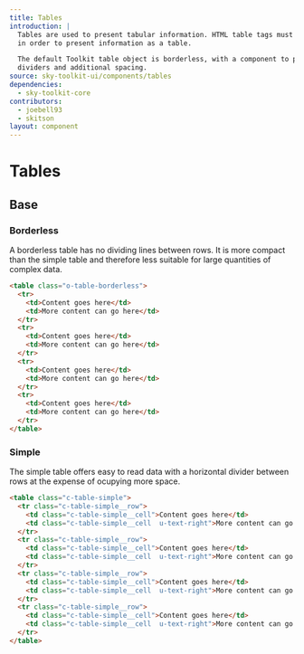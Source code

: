 ```yaml
---
title: Tables
introduction: |
  Tables are used to present tabular information. HTML table tags must be used
  in order to present information as a table.

  The default Toolkit table object is borderless, with a component to produce
  dividers and additional spacing.
source: sky-toolkit-ui/components/tables
dependencies:
  - sky-toolkit-core
contributors:
  - joebell93
  - skitson
layout: component
---
```


# Tables

## Base

### Borderless

A borderless table has no dividing lines between rows. It is more compact than
the simple table and therefore less suitable for large quantities of complex
data.

```html
<table class="o-table-borderless">
  <tr>
    <td>Content goes here</td>
    <td>More content can go here</td>
  </tr>
  <tr>
    <td>Content goes here</td>
    <td>More content can go here</td>
  </tr>
  <tr>
    <td>Content goes here</td>
    <td>More content can go here</td>
  </tr>
  <tr>
    <td>Content goes here</td>
    <td>More content can go here</td>
  </tr>
</table>
```

### Simple

The simple table offers easy to read data with a horizontal divider between rows
at the expense of ocupying more space.

```html
<table class="c-table-simple">
  <tr class="c-table-simple__row">
    <td class="c-table-simple__cell">Content goes here</td>
    <td class="c-table-simple__cell  u-text-right">More content can go here</td>
  </tr>
  <tr class="c-table-simple__row">
    <td class="c-table-simple__cell">Content goes here</td>
    <td class="c-table-simple__cell  u-text-right">More content can go here</td>
  </tr>
  <tr class="c-table-simple__row">
    <td class="c-table-simple__cell">Content goes here</td>
    <td class="c-table-simple__cell  u-text-right">More content can go here</td>
  </tr>
  <tr class="c-table-simple__row">
    <td class="c-table-simple__cell">Content goes here</td>
    <td class="c-table-simple__cell  u-text-right">More content can go here</td>
  </tr>
</table>
```
